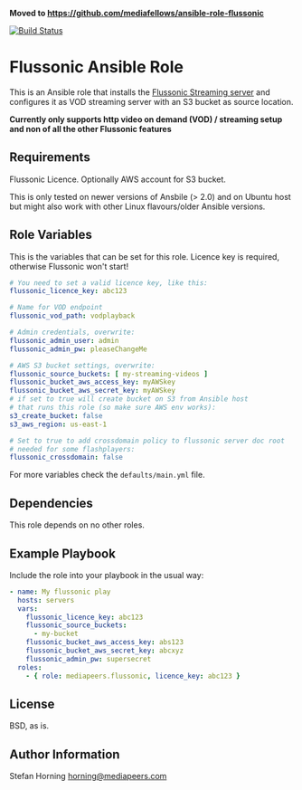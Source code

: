 **Moved to https://github.com/mediafellows/ansible-role-flussonic**

[![Build Status](https://travis-ci.com/mediapeers/ansible-role-flussonic.svg?branch=master)](https://travis-ci.com/mediapeers/ansible-role-flussonic)

# Flussonic Ansible Role
This is an Ansible role that installs the [Flussonic Streaming server](http://flussonic.com/) and configures it as VOD streaming server with an S3 bucket as source location.

**Currently only supports http video on demand (VOD) / streaming setup and non of all the other Flussonic features**

## Requirements
Flussonic Licence. Optionally AWS account for S3 bucket.

This is only tested on newer versions of Ansbile (> 2.0) and on Ubuntu host but might also work with other Linux flavours/older Ansible versions.

## Role Variables
This is the variables that can be set for this role. Licence key is required, otherwise Flussonic won't start!

```yaml
# You need to set a valid licence key, like this:
flussonic_licence_key: abc123

# Name for VOD endpoint
flussonic_vod_path: vodplayback

# Admin credentials, overwrite:
flussonic_admin_user: admin
flussonic_admin_pw: pleaseChangeMe

# AWS S3 bucket settings, overwrite:
flussonic_source_buckets: [ my-streaming-videos ]
flussonic_bucket_aws_access_key: myAWSkey
flussonic_bucket_aws_secret_key: myAWSkey
# if set to true will create bucket on S3 from Ansible host
# that runs this role (so make sure AWS env works):
s3_create_bucket: false
s3_aws_region: us-east-1

# Set to true to add crossdomain policy to flussonic server doc root
# needed for some flashplayers:
flussonic_crossdomain: false
```

For more variables check the `defaults/main.yml` file.

## Dependencies
This role depends on no other roles.

## Example Playbook
Include the role into your playbook in the usual way:

```yaml
- name: My flussonic play
  hosts: servers
  vars:
    flussonic_licence_key: abc123
    flussonic_source_buckets:
      - my-bucket
    flussonic_bucket_aws_access_key: abs123
    flussonic_bucket_aws_secret_key: abcxyz
    flussonic_admin_pw: supersecret
  roles:
    - { role: mediapeers.flussonic, licence_key: abc123 }
```

## License
BSD, as is.

## Author Information
Stefan Horning <horning@mediapeers.com>
